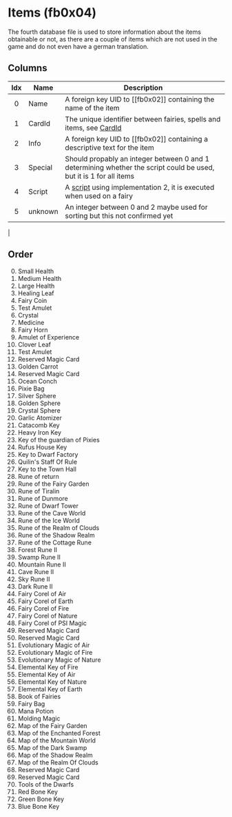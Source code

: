 # Items (fb0x04)
The fourth database file is used to store information about the items obtainable or not, as there are a couple of items which are not used in the game and do not even have a german translation.

## Columns
| Idx | Name | Description |
|:---:|------|-------------|
|  0  | Name | A foreign key UID to [[fb0x02]] containing the name of the item |
|  1  | CardId | The unique identifier between fairies, spells and items, see [CardId](/internal/CardId) |
|  2  | Info | A foreign key UID to [[fb0x02]] containing a descriptive text for the item |
|  3  | Special | Should propably an integer between 0 and 1 determining whether the script could be used, but it is 1 for all items |
|  4  | Script | A [script](/internal/Scripts) using implementation 2, it is executed when used on a fairy |
|  5  | unknown | An integer between 0 and 2 maybe used for sorting but this not confirmed yet |
|

## Order

0. Small Health
1. Medium Health
2. Large Health
3. Healing Leaf
4. Fairy Coin
5. Test Amulet
6. Crystal
7. Medicine
8. Fairy Horn
9. Amulet of Experience
10. Clover Leaf
11. Test Amulet
12. Reserved Magic Card
13. Golden Carrot
14. Reserved Magic Card
15. Ocean Conch
16. Pixie Bag
17. Silver Sphere
18. Golden Sphere
19. Crystal Sphere
20. Garlic Atomizer
21. Catacomb Key
22. Heavy Iron Key
23. Key of the guardian of Pixies
24. Rufus House Key
25. Key to Dwarf Factory
26. Quilin's Staff Of Rule
27. Key to the Town Hall
28. Rune of return
29. Rune of the Fairy Garden
30. Rune of Tiralin
31. Rune of Dunmore
32. Rune of Dwarf Tower
33. Rune of the Cave World
34. Rune of the Ice World
35. Rune of the Realm of Clouds
36. Rune of the Shadow Realm
37. Rune of the Cottage Rune
38. Forest Rune II
39. Swamp Rune II
40. Mountain Rune II
41. Cave Rune II
42. Sky Rune II
43. Dark Rune II
44. Fairy Corel of Air
45. Fairy Corel of Earth
46. Fairy Corel of Fire
47. Fairy Corel of Nature
48. Fairy Corel of PSI Magic
49. Reserved Magic Card
50. Reserved Magic Card
51. Evolutionary Magic of Air
52. Evolutionary Magic of Fire
53. Evolutionary Magic of Nature
54. Elemental Key of Fire
55. Elemental Key of Air
56. Elemental Key of Nature
57. Elemental Key of Earth
58. Book of Fairies
59. Fairy Bag
60. Mana Potion
61. Molding Magic
62. Map of the Fairy Garden
63. Map of the Enchanted Forest
64. Map of the Mountain World
65. Map of the Dark Swamp
66. Map of the Shadow Realm
67. Map of the Realm Of Clouds
68. Reserved Magic Card
69. Reserved Magic Card
70. Tools of the Dwarfs
71. Red Bone Key
72. Green Bone Key
73. Blue Bone Key

